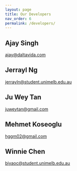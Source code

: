 ```yaml
---
layout: page
title: Our Developers
nav_order: 6
permalink: /developers/
---
```


## Ajay Singh

ajay@daltavida.com

## Jerrayl Ng

jerrayln@student.unimelb.edu.au

## Ju Wey Tan

juweytan@gmail.com

## Mehmet Koseoglu

hggm02@gmail.com

## Winnie Chen

biyaoc@student.unimelb.edu.au
